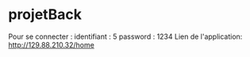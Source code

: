 # projetBack
Pour se connecter : identifiant : 5 password : 1234
Lien de l'application: http://129.88.210.32/home
